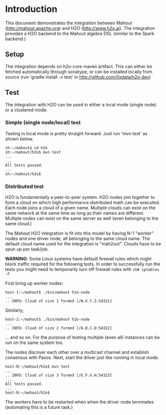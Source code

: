 # Introduction

This document demonstrates the integration between Mahout (http://mahout.apache.org) and H2O (http://www.h2o.ai). The integration provides a H2O backend to the Mahout algebra DSL (similar to the Spark backend.)

## Setup

The integration depends on h2o-core maven artifact. This can either be fetched automatically through sonatype, or can be installed locally from source (run 'gradle install -x test' in http://github.com/0xdata/h2o-dev)

## Test

The integration with H2O can be used in either a local mode (single node) or a clustered mode.

### Simple (single node/local) test

Testing in local mode is pretty straight forward. Just run 'mvn test' as shown below.

    sh:~/mahout$ cd h2o
    sh:~/mahout/h2o$ mvn test
    ...
    ...
    All tests passed.
    ...
    sh:~/mahout/h2o$

### Distributed test

H2O is fundamentally a peer-to-peer system. H2O nodes join together to form a cloud on which high performance distributed math can be executed. Each node joins a cloud of a given name. Multiple clouds can exist on the same network at the same time as long as their names are different. Multiple nodes can exist on the same server as well (even belonging to the same cloud.)

The Mahout H2O integration is fit into this model by having N-1 "worker" nodes and one driver node, all belonging to the same cloud name. The default cloud name used for the integration is "mah2out". Clouds have to be spun up per task/job.

**WARNING**: Some Linux systems have default firewall rules which might block traffic required for the following tests. In order to successfully run the tests you might need to temporarily turn off firewall rules with `sh# iptables -F`

First bring up worker nodes:

    host-1:~/mahout$ ./bin/mahout h2o-node
    ...
    .. INFO: Cloud of size 1 formed [/W.X.Y.Z:54321]

Similarly,

    host-2:~/mahout$ ./bin/mahout h2o-node
    ...
    .. INFO: Cloud of size 2 formed [/A.B.C.D:54322]

... and so on. For the purpose of testing multiple (even all) instances can be run on the same system too.

The nodes discover each other over a multicast channel and establish consensus with Paxos. Next, start the driver just like running in local mode.

    host-N:~/mahout/h2o$ mvn test
    ...
    .. INFO: Cloud of size 3 formed [/E.F.G.H:54323]
    ...
    All tests passed.
    ...
    host-N:~/mahout/h2o$

The workers have to be restarted when when the driver node terminates (automating this is a future task.)